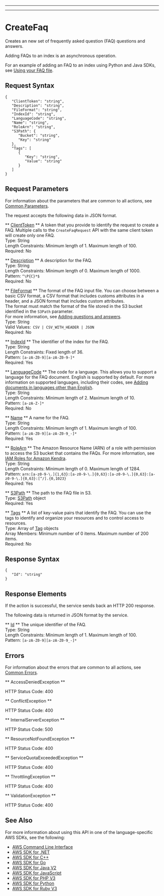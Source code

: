 --------

--------

# CreateFaq<a name="API_CreateFaq"></a>

Creates an new set of frequently asked question \(FAQ\) questions and answers\.

Adding FAQs to an index is an asynchronous operation\.

For an example of adding an FAQ to an index using Python and Java SDKs, see [Using your FAQ file](https://docs.aws.amazon.com/kendra/latest/dg/in-creating-faq.html#using-faq-file)\.

## Request Syntax<a name="API_CreateFaq_RequestSyntax"></a>

```
{
   "ClientToken": "string",
   "Description": "string",
   "FileFormat": "string",
   "IndexId": "string",
   "LanguageCode": "string",
   "Name": "string",
   "RoleArn": "string",
   "S3Path": { 
      "Bucket": "string",
      "Key": "string"
   },
   "Tags": [ 
      { 
         "Key": "string",
         "Value": "string"
      }
   ]
}
```

## Request Parameters<a name="API_CreateFaq_RequestParameters"></a>

For information about the parameters that are common to all actions, see [Common Parameters](CommonParameters.md)\.

The request accepts the following data in JSON format\.

 ** [ClientToken](#API_CreateFaq_RequestSyntax) **   <a name="Kendra-CreateFaq-request-ClientToken"></a>
A token that you provide to identify the request to create a FAQ\. Multiple calls to the `CreateFaqRequest` API with the same client token will create only one FAQ\.   
Type: String  
Length Constraints: Minimum length of 1\. Maximum length of 100\.  
Required: No

 ** [Description](#API_CreateFaq_RequestSyntax) **   <a name="Kendra-CreateFaq-request-Description"></a>
A description for the FAQ\.  
Type: String  
Length Constraints: Minimum length of 0\. Maximum length of 1000\.  
Pattern: `^\P{C}*$`   
Required: No

 ** [FileFormat](#API_CreateFaq_RequestSyntax) **   <a name="Kendra-CreateFaq-request-FileFormat"></a>
The format of the FAQ input file\. You can choose between a basic CSV format, a CSV format that includes customs attributes in a header, and a JSON format that includes custom attributes\.  
The format must match the format of the file stored in the S3 bucket identified in the `S3Path` parameter\.  
For more information, see [Adding questions and answers](https://docs.aws.amazon.com/kendra/latest/dg/in-creating-faq.html)\.  
Type: String  
Valid Values:` CSV | CSV_WITH_HEADER | JSON`   
Required: No

 ** [IndexId](#API_CreateFaq_RequestSyntax) **   <a name="Kendra-CreateFaq-request-IndexId"></a>
The identifier of the index for the FAQ\.  
Type: String  
Length Constraints: Fixed length of 36\.  
Pattern: `[a-zA-Z0-9][a-zA-Z0-9-]*`   
Required: Yes

 ** [LanguageCode](#API_CreateFaq_RequestSyntax) **   <a name="Kendra-CreateFaq-request-LanguageCode"></a>
The code for a language\. This allows you to support a language for the FAQ document\. English is supported by default\. For more information on supported languages, including their codes, see [Adding documents in languages other than English](https://docs.aws.amazon.com/kendra/latest/dg/in-adding-languages.html)\.  
Type: String  
Length Constraints: Minimum length of 2\. Maximum length of 10\.  
Pattern: `[a-zA-Z-]*`   
Required: No

 ** [Name](#API_CreateFaq_RequestSyntax) **   <a name="Kendra-CreateFaq-request-Name"></a>
A name for the FAQ\.  
Type: String  
Length Constraints: Minimum length of 1\. Maximum length of 100\.  
Pattern: `[a-zA-Z0-9][a-zA-Z0-9_-]*`   
Required: Yes

 ** [RoleArn](#API_CreateFaq_RequestSyntax) **   <a name="Kendra-CreateFaq-request-RoleArn"></a>
The Amazon Resource Name \(ARN\) of a role with permission to access the S3 bucket that contains the FAQs\. For more information, see [IAM Roles for Amazon Kendra](https://docs.aws.amazon.com/kendra/latest/dg/iam-roles.html)\.  
Type: String  
Length Constraints: Minimum length of 0\. Maximum length of 1284\.  
Pattern: `arn:[a-z0-9-\.]{1,63}:[a-z0-9-\.]{0,63}:[a-z0-9-\.]{0,63}:[a-z0-9-\.]{0,63}:[^/].{0,1023}`   
Required: Yes

 ** [S3Path](#API_CreateFaq_RequestSyntax) **   <a name="Kendra-CreateFaq-request-S3Path"></a>
The path to the FAQ file in S3\.  
Type: [S3Path](API_S3Path.md) object  
Required: Yes

 ** [Tags](#API_CreateFaq_RequestSyntax) **   <a name="Kendra-CreateFaq-request-Tags"></a>
A list of key\-value pairs that identify the FAQ\. You can use the tags to identify and organize your resources and to control access to resources\.  
Type: Array of [Tag](API_Tag.md) objects  
Array Members: Minimum number of 0 items\. Maximum number of 200 items\.  
Required: No

## Response Syntax<a name="API_CreateFaq_ResponseSyntax"></a>

```
{
   "Id": "string"
}
```

## Response Elements<a name="API_CreateFaq_ResponseElements"></a>

If the action is successful, the service sends back an HTTP 200 response\.

The following data is returned in JSON format by the service\.

 ** [Id](#API_CreateFaq_ResponseSyntax) **   <a name="Kendra-CreateFaq-response-Id"></a>
The unique identifier of the FAQ\.  
Type: String  
Length Constraints: Minimum length of 1\. Maximum length of 100\.  
Pattern: `[a-zA-Z0-9][a-zA-Z0-9_-]*` 

## Errors<a name="API_CreateFaq_Errors"></a>

For information about the errors that are common to all actions, see [Common Errors](CommonErrors.md)\.

 ** AccessDeniedException **   
  
HTTP Status Code: 400

 ** ConflictException **   
  
HTTP Status Code: 400

 ** InternalServerException **   
  
HTTP Status Code: 500

 ** ResourceNotFoundException **   
  
HTTP Status Code: 400

 ** ServiceQuotaExceededException **   
  
HTTP Status Code: 400

 ** ThrottlingException **   
  
HTTP Status Code: 400

 ** ValidationException **   
  
HTTP Status Code: 400

## See Also<a name="API_CreateFaq_SeeAlso"></a>

For more information about using this API in one of the language\-specific AWS SDKs, see the following:
+  [AWS Command Line Interface](https://docs.aws.amazon.com/goto/aws-cli/kendra-2019-02-03/CreateFaq) 
+  [AWS SDK for \.NET](https://docs.aws.amazon.com/goto/DotNetSDKV3/kendra-2019-02-03/CreateFaq) 
+  [AWS SDK for C\+\+](https://docs.aws.amazon.com/goto/SdkForCpp/kendra-2019-02-03/CreateFaq) 
+  [AWS SDK for Go](https://docs.aws.amazon.com/goto/SdkForGoV1/kendra-2019-02-03/CreateFaq) 
+  [AWS SDK for Java V2](https://docs.aws.amazon.com/goto/SdkForJavaV2/kendra-2019-02-03/CreateFaq) 
+  [AWS SDK for JavaScript](https://docs.aws.amazon.com/goto/AWSJavaScriptSDK/kendra-2019-02-03/CreateFaq) 
+  [AWS SDK for PHP V3](https://docs.aws.amazon.com/goto/SdkForPHPV3/kendra-2019-02-03/CreateFaq) 
+  [AWS SDK for Python](https://docs.aws.amazon.com/goto/boto3/kendra-2019-02-03/CreateFaq) 
+  [AWS SDK for Ruby V3](https://docs.aws.amazon.com/goto/SdkForRubyV3/kendra-2019-02-03/CreateFaq) 